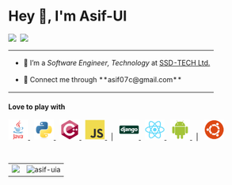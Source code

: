 <h1 align="left">Hey 👋, I'm Asif-Ul</h1>

[![](https://img.shields.io/badge/aasifislam-%23181717?style=for-the-badge&logo=linkedin&logoColor=0077b8&color=000)](https://www.linkedin.com/in/aasifislam)&nbsp;
[![](https://img.shields.io/badge/asif--uia-%23181717?style=for-the-badge&logo=github&logoColor=orange&color=000)](https://github.com/asif-uia)

 <table>
	<tr>
		<td>
			<ul>
				<li>💼 I’m a <em>Software Engineer, Technology</em> at <a href="https://ssd-tech.io">SSD-TECH Ltd.</a></li>
				<br/>
				<li>📮 Connect me through **asif07c@gmail.com**</li>
			</ul>
		</td>
	</tr>
 </table>

<h4 align="left">Love to play with</h4>
<p align="left">
	<a href="https://www.java.com" target="_blank"> 
	 <img src="https://raw.githubusercontent.com/devicons/devicon/master/icons/java/java-original-wordmark.svg" alt="java" width="40" height="40"/>
	</a>&nbsp;
	<a href="https://www.python.org" target="_blank">
	 <img src="https://raw.githubusercontent.com/devicons/devicon/master/icons/python/python-original.svg" alt="python" width="40" height="40"/>
	</a>&nbsp;
  	<a href="https://cplusplus.com" target="_blank">
	 <img src="https://raw.githubusercontent.com/devicons/devicon/master/icons/cplusplus/cplusplus-original.svg" alt="cpp" width="40" height="40"/>
	</a>&nbsp;
  	<a href="https://developer.mozilla.org/en-US/docs/Web/JavaScript" target="_blank">
	 <img src="https://raw.githubusercontent.com/devicons/devicon/master/icons/javascript/javascript-original.svg" alt="javascript" width="40" height="40"/>
	</a>
	&nbsp;&nbsp;|&nbsp;&nbsp;
  	<a href="https://djangoproject.com" target="_blank"> 
	 <img src="https://github.com/devicons/devicon/raw/master/icons/django/django-original.svg" alt="django" width="40" height="40"/>
	</a>&nbsp;
  	<a href="https://reactjs.org" target="_blank"> 
	 <img src="https://github.com/devicons/devicon/raw/master/icons/react/react-original.svg" alt="react" width="40" height="40"/>
	</a>&nbsp;
  	<a href="https://developers.android.com" target="_blank"> 
	 <img src="https://raw.githubusercontent.com/devicons/devicon/master/icons/android/android-plain.svg" alt="android" width="40" height="40"/>
	</a>
	&nbsp;&nbsp;|&nbsp;&nbsp;
  	<a href="https://ubuntu.com" target="_blank"> 
	 <img src="https://raw.githubusercontent.com/devicons/devicon/master/icons/ubuntu/ubuntu-plain.svg" alt="ubuntu" width="40" height="40"/>
	</a>
</p>
</br>
<table>
<tr>
	<td><img src="http://github-readme-streak-stats.herokuapp.com?user=asif-uia&theme=tokyonight&layout=compact&hide=html"/></td>
	<td><img src="https://github-readme-stats.vercel.app/api/top-langs/?username=asif-uia&theme=tokyonight&layout=compact&hide=html" alt="asif-uia"/></td>
</tr>
</table>
